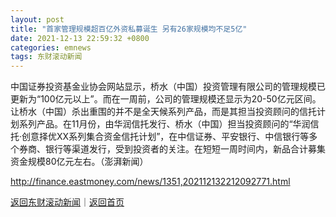 ```yaml
---
layout: post
title: "首家管理规模超百亿外资私募诞生 另有26家规模均不足5亿"
date: 2021-12-13 22:59:32 +0800
categories: emnews
tags: 东财滚动新闻
---
```


中国证券投资基金业协会网站显示，桥水（中国）投资管理有限公司的管理规模已更新为“100亿元以上”。而在一周前，公司的管理规模还显示为20-50亿元区间。让桥水（中国）杀出重围的并不是全天候系列产品，而是其担当投资顾问的信托计划系列产品。在11月份，由华润信托发行、桥水（中国）担当投资顾问的“华润信托·创意择优XX系列集合资金信托计划”，在中信证券、平安银行、中信银行等多个券商、银行等渠道发行，受到投资者的关注。在短短一周时间内，新品合计募集资金规模80亿元左右。（澎湃新闻）

<http://finance.eastmoney.com/news/1351,202112132212092771.html>

[返回东财滚动新闻](//finews.withounder.com/emnews/)｜[返回首页](//finews.withounder.com/)
